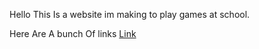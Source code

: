 <!DOCTYPE html>
<html>
<p>Hello This Is a website im making to play games at school.<p>
<p>Here Are A bunch Of links
<a href=77games.io>Link
